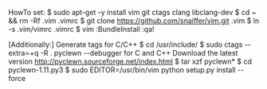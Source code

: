 
HowTo set:
    $ sudo apt-get -y install vim git ctags clang libclang-dev
    $ cd ~ && rm -Rf .vim .vimrc
    $ git clone https://github.com/snaiffer/vim.git .vim
    $ ln -s .vim/vimrc .vimrc
    $ vim 
        :BundleInstall
        :qa!

[Additionally:]
    Generate tags for C/C++
        $ cd /usr/include/
        $ sudo ctags --extra=+q -R .
    pyclewn --debugger for C and C++
        Download the latest version
            http://pyclewn.sourceforge.net/index.html
        $ tar xzf pyclewn*
        $ cd pyclewn-1.11.py3
        $ sudo EDITOR=/usr/bin/vim python setup.py install --force
